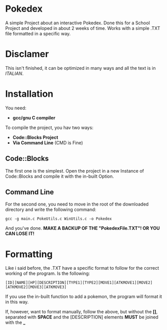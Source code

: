 # Pokedex
A simple Project about an interactive Pokedex. Done this for a School Project and developed in about 2 weeks of time. Works with a simple .TXT file formatted in a specific way.

# Disclamer
This isn't finished, it can be optimized in many ways and all the text is in *ITALIAN*.

# Installation

You need:
* **gcc/gnu C compiler**

To compile the project, you hav two ways:
* **Code::Blocks Project**
* **Via Command Line** (CMD is Fine)

## Code::Blocks
The first one is the simplest. Open the project in a new Instance of Code::Blocks and compile it with the in-built Option.

## Command Line
For the second one, you need to move in the root of the downloaded directory and write the following command:

```
gcc -g main.c PokeUtils.c WinUtils.c -o Pokedex
```

And you've done. **MAKE A BACKUP OF THE "PokedexFile.TXT"! OR YOU CAN LOSE IT!**

# Formatting

Like i said before, the .TXT have a specific format to follow for the correct working of the program. Is the following:

```
[ID][NAME][HP][DESCRIPTION][TYPE1][TYPE2][MOVE1][ATKMOVE1][MOVE2][ATKMOVE2][MOVE3][ATKMOVE3]
```

If you use the in-built function to add a pokemon, the program will format it in this way.

If, however, want to format manually, follow the above, but without the **[]**, separated with **SPACE** and the [DESCRIPTION] elements **MUST** be joined with the **_**
